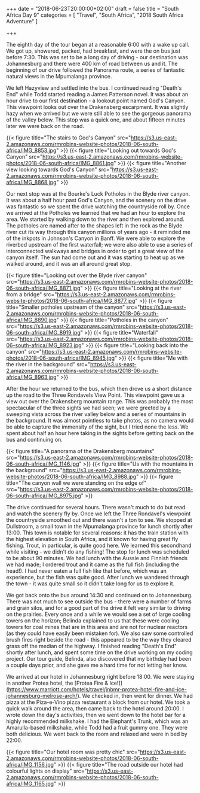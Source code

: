+++
date = "2018-06-23T20:00:00+02:00"
draft = false
title = "South Africa Day 9"
categories = [ "Travel", "South Africa", "2018 South Africa Adventure" ]

+++

The eighth day of the tour began at a reasonable 6:00 with a wake up call. We got up, showered, packed, had breakfast, and were the on bus just before 7:30. This was set to be a long day of driving - our destination was Johannesburg and there were 400 km of road between us and it. The beginning of our drive followed the Panorama route, a series of fantastic natural views in the Mpumalanga province.

We left Hazyview and settled into the bus. I continued reading "Death's End" while Todd started reading a James Patterson novel. It was about an hour drive to our first destination - a lookout point named God's Canyon. This viewpoint looks out over the Drakensberg escarpment. It was slightly hazy when we arrived but we were still able to see the gorgeous panorama of the valley below. This stop was a quick one, and about fifteen minutes later we were back on the road.

{{< figure title="The stairs to God's Canyon" src="https://s3.us-east-2.amazonaws.com/rmrobins-website-photos/2018-06-south-africa/IMG_8853.jpg" >}}
{{< figure title="Looking out towards God's Canyon" src="https://s3.us-east-2.amazonaws.com/rmrobins-website-photos/2018-06-south-africa/IMG_8861.jpg" >}}
{{< figure title="Another view looking towards God's Canyon" src="https://s3.us-east-2.amazonaws.com/rmrobins-website-photos/2018-06-south-africa/IMG_8868.jpg" >}}

Our next stop was at the Bourke's Luck Potholes in the Blyde river canyon. It was about a half hour past God's Canyon, and the scenery on the drive was fantastic so we spent the drive watching the countryside roll by. Once we arrived at the Potholes we learned that we had an hour to explore the area. We started by walking down to the river and then explored around. The potholes are named after to the shapes left in the rock as the Blyde river cut its way through this canyon millions of years ago - it reminded me of the inkpots in Johnson's Canyon in Banff. We were able to explore the riverbed upstream of the first waterfall; we were also able to use a series of interconnected walkways and bridges in order to get a great view of the canyon itself. The sun had come out and it was starting to heat up as we walked around, and it was an all around great stop.

{{< figure title="Looking out over the Blyde river canyon" src="https://s3.us-east-2.amazonaws.com/rmrobins-website-photos/2018-06-south-africa/IMG_8871.jpg" >}}
{{< figure title="Looking at the river from a bridge" src="https://s3.us-east-2.amazonaws.com/rmrobins-website-photos/2018-06-south-africa/IMG_8877.jpg" >}}
{{< figure title="Smaller potholes upstream of the canyon" src="https://s3.us-east-2.amazonaws.com/rmrobins-website-photos/2018-06-south-africa/IMG_8890.jpg" >}}
{{< figure title="Potholes in the canyon" src="https://s3.us-east-2.amazonaws.com/rmrobins-website-photos/2018-06-south-africa/IMG_8919.jpg" >}}
{{< figure title="Waterfall" src="https://s3.us-east-2.amazonaws.com/rmrobins-website-photos/2018-06-south-africa/IMG_8923.jpg" >}}
{{< figure title="Looking back into the canyon" src="https://s3.us-east-2.amazonaws.com/rmrobins-website-photos/2018-06-south-africa/IMG_8945.jpg" >}}
{{< figure title="Me with the river in the background" src="https://s3.us-east-2.amazonaws.com/rmrobins-website-photos/2018-06-south-africa/IMG_8963.jpg" >}}

After the hour we returned to the bus, which then drove us a short distance up the road to the Three Rondavels View Point. This viewpoint gave us a view out over the Drakensberg mountain range. This was probably the most spectacular of the three sights we had seen; we were greeted by a sweeping vista across the river valley below and a series of mountains in the background. It was almost pointless to take photos, as no camera would be able to capture the immensity of the sight, but I tried none the less. We spent about half an hour here taking in the sights before getting back on the bus and continuing on.

{{< figure title="A panorama of the Drakensberg mountains" src="https://s3.us-east-2.amazonaws.com/rmrobins-website-photos/2018-06-south-africa/IMG_1146.jpg" >}}
{{< figure title="Us with the mountains in the background" src="https://s3.us-east-2.amazonaws.com/rmrobins-website-photos/2018-06-south-africa/IMG_8988.jpg" >}}
{{< figure title="The canyon wall we were standing on the edge of" src="https://s3.us-east-2.amazonaws.com/rmrobins-website-photos/2018-06-south-africa/IMG_8975.jpg" >}}

The drive continued for several hours. There wasn't much to do but read and watch the scenery fly by. Once we left the Three Rondavel's viewpoint the countryside smoothed out and there wasn't a ton to see. We stopped at Dullstroom, a small town in the Mpumalanga province for lunch shortly after 13:00. This town is notable for several reasons: it has the train station with the highest elevation in South Africa, and it known for having great fly fishing. Trout, in particular, is quite good here. We learned this secondhand while visiting - we didn't do any fishing! The stop for lunch was scheduled to be about 90 minutes. We had lunch with the Aussie and Finnish friends we had made; I ordered trout and it came as the full fish (including the head!). I had never eaten a full fish like that before, which was an experience, but the fish was quite good. After lunch we wandered through the town - it was quite small so it didn't take long for us to explore it.

We got back onto the bus around 14:30 and continued on to Johannesburg. There was not much to see outside the bus - there were a number of farms and grain silos, and for a good part of the drive it felt very similar to driving on the prairies. Every once and a while we would see a set of large cooling towers on the horizon; Belinda explained to us that these were cooling towers for coal mines that are in this area and are not for nuclear reactors (as they could have easily been mistaken for). We also saw some controlled brush fires right beside the road - this appeared to be the way they cleared grass off the median of the highway. I finished reading "Death's End" shortly after lunch, and spent some time on the drive working on my coding project. Our tour guide, Belinda, also discovered that my birthday had been a couple days prior, and she gave me a hard time for not letting her know.

We arrived at our hotel in Johannesburg right before 18:00. We were staying in another Protea hotel, the [Protea Fire & Ice!]](https://www.marriott.com/hotels/travel/jnbmr-protea-hotel-fire-and-ice-johannesburg-melrose-arch/). We checked in, then went for dinner. We had pizza at the Piza-e-Vino pizza restaurant a block from our hotel. We took a quick walk around the area, then came back to the hotel around 20:00. I wrote down the day's activities, then we went down to the hotel bar for a highly recommended milkshake. I had the Elephant's Trunk, which was an Amarulla-based milkshake, while Todd had a fruit gummy one. They were both delicious. We went back to the room and relaxed and were in bed by 22:00.

{{< figure title="Our hotel room was pretty chic" src="https://s3.us-east-2.amazonaws.com/rmrobins-website-photos/2018-06-south-africa/IMG_1156.jpg" >}}
{{< figure title="The road outside our hotel had colourful lights on display" src="https://s3.us-east-2.amazonaws.com/rmrobins-website-photos/2018-06-south-africa/IMG_1165.jpg" >}}
